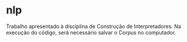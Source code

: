 # nlp
Trabalho apresentado à disciplina de Construção de Interpretadores. Na execução do código, será necessário salvar o Corpus no computador.
